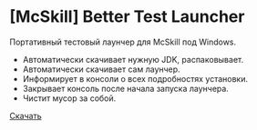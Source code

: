 # [McSkill] Better Test Launcher
Портативный тестовый лаунчер для McSkill под Windows.

- Автоматически скачивает нужную JDK, распаковывает.
- Автоматически скачивает сам лаунчер.
- Информирует в консоли о всех подробностях установки.
- Закрывает консоль после начала запуска лаунчера.
- Чистит мусор за собой.

[Скачать](https://raw.githubusercontent.com/DevsyA/McSkill-Better-Test-Launcher/master/result/McSkillTest.exe)
